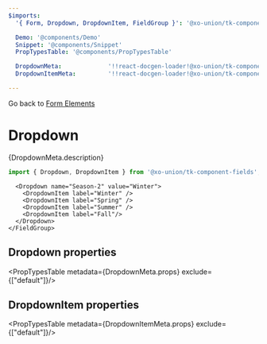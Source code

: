 ```yaml
---
$imports:
  '{ Form, Dropdown, DropdownItem, FieldGroup }': '@xo-union/tk-component-fields'

  Demo: '@components/Demo'
  Snippet: '@components/Snippet'
  PropTypesTable: '@components/PropTypesTable'

  DropdownMeta:             '!!react-docgen-loader!@xo-union/tk-component-fields/src/components/Dropdown'
  DropdownItemMeta:         '!!react-docgen-loader!@xo-union/tk-component-fields/src/components/DropdownItem'

---
```


Go back to [Form Elements](/pattern-library/core-components/form-elements)

# Dropdown

<p>{DropdownMeta.description}</p>

```javascript
import { Dropdown, DropdownItem } from '@xo-union/tk-component-fields';
```

<Demo>
  <Form>
    <FieldGroup>
      <Dropdown name="Season">
        <DropdownItem label="Winter" />
        <DropdownItem label="Spring" />
        <DropdownItem label="Summer" />
        <DropdownItem label="Fall"/>
      </Dropdown>

      <Dropdown name="Season-2" value="Winter">
        <DropdownItem label="Winter" />
        <DropdownItem label="Spring" />
        <DropdownItem label="Summer" />
        <DropdownItem label="Fall"/>
      </Dropdown>
    </FieldGroup>
  </Form>
</Demo>

## Dropdown properties

<PropTypesTable metadata={DropdownMeta.props} exclude={["default"]}/>

## DropdownItem properties

<PropTypesTable metadata={DropdownItemMeta.props} exclude={["default"]}/>

